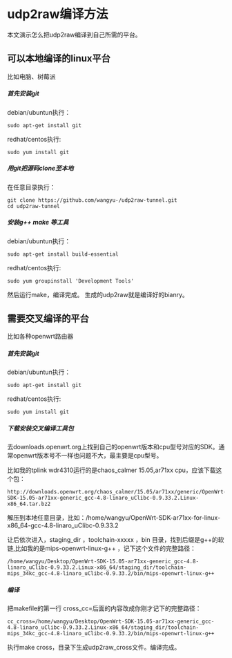# udp2raw编译方法
本文演示怎么把udp2raw编译到自己所需的平台。

## 可以本地编译的linux平台
比如电脑、树莓派

##### 首先安装git
debian/ubuntun执行：
```
sudo apt-get install git
```
redhat/centos执行:
```
sudo yum install git
```
##### 用git把源码clone至本地

在任意目录执行：

```
git clone https://github.com/wangyu-/udp2raw-tunnel.git
cd udp2raw-tunnel
```

##### 安装g++ make 等工具
debian/ubuntun执行：
```
sudo apt-get install build-essential
```

redhat/centos执行:
```
sudo yum groupinstall 'Development Tools'
```

然后运行make，编译完成。 生成的udp2raw就是编译好的bianry。

## 需要交叉编译的平台
比如各种openwrt路由器

##### 首先安装git
debian/ubuntun执行：
```
sudo apt-get install git
```
redhat/centos执行:
```
sudo yum install git
```

##### 下载安装交叉编译工具包
去downloads.openwrt.org上找到自己的openwrt版本和cpu型号对应的SDK。通常openwrt版本号不一样也问题不大，最主要是cpu型号。

比如我的tplink wdr4310运行的是chaos_calmer 15.05,ar71xx cpu，应该下载这个包：

```
http://downloads.openwrt.org/chaos_calmer/15.05/ar71xx/generic/OpenWrt-SDK-15.05-ar71xx-generic_gcc-4.8-linaro_uClibc-0.9.33.2.Linux-x86_64.tar.bz2
```
解压到本地任意目录，比如：/home/wangyu/OpenWrt-SDK-ar71xx-for-linux-x86_64-gcc-4.8-linaro_uClibc-0.9.33.2

让后依次进入，staging_dir ，toolchain-xxxxx ，bin 目录，找到后缀是g++的软链,比如我的是mips-openwrt-linux-g++ ，记下这个文件的完整路径：

```
/home/wangyu/Desktop/OpenWrt-SDK-15.05-ar71xx-generic_gcc-4.8-linaro_uClibc-0.9.33.2.Linux-x86_64/staging_dir/toolchain-mips_34kc_gcc-4.8-linaro_uClibc-0.9.33.2/bin/mips-openwrt-linux-g++
```
##### 编译
把makefile的第一行 cross_cc=后面的内容改成你刚才记下的完整路径：
```
cc_cross=/home/wangyu/Desktop/OpenWrt-SDK-15.05-ar71xx-generic_gcc-4.8-linaro_uClibc-0.9.33.2.Linux-x86_64/staging_dir/toolchain-mips_34kc_gcc-4.8-linaro_uClibc-0.9.33.2/bin/mips-openwrt-linux-g++
```

执行make cross，目录下生成udp2raw_cross文件。编译完成。
